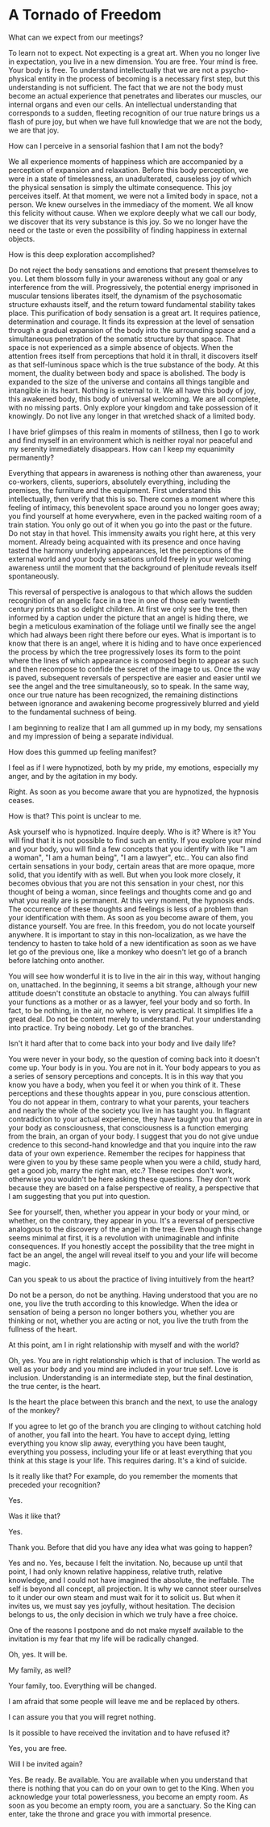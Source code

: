 # A Tornado of Freedom

What can we expect from our meetings?

To learn not to expect. Not expecting is a great art. When you no longer live in expectation, you live in a new dimension. You are free. Your mind is free. Your body is free. To understand intellectually that we are not a psycho-physical entity in the process of becoming is a necessary first step, but this understanding is not sufficient. The fact that we are not the body must become an actual experience that penetrates and liberates our muscles, our internal organs and even our cells. An intellectual understanding that corresponds to a sudden, fleeting recognition of our true nature brings us a flash of pure joy, but when we have full knowledge that we are not the body, we are that joy.

How can I perceive in a sensorial fashion that I am not the body?

We all experience moments of happiness which are accompanied by a perception of expansion and relaxation. Before this body perception, we were in a state of timelessness, an unadulterated, causeless joy of which the physical sensation is simply the ultimate consequence. This joy perceives itself. At that moment, we were not a limited body in space, not a person. We knew ourselves in the immediacy of the moment. We all know this felicity without cause. When we explore deeply what we call our body, we discover that its very substance is this joy. So we no longer have the need or the taste or even the possibility of finding happiness in external objects.

How is this deep exploration accomplished?

Do not reject the body sensations and emotions that present themselves to you. Let them blossom fully in your awareness without any goal or any interference from the will. Progressively, the potential energy imprisoned in muscular tensions liberates itself, the dynamism of the psychosomatic structure exhausts itself, and the return toward fundamental stability takes place. This purification of body sensation is a great art. It requires patience, determination and courage. It finds its expression at the level of sensation through a gradual expansion of the body into the surrounding space and a simultaneous penetration of the somatic structure by that space. That space is not experienced as a simple absence of objects. When the attention frees itself from perceptions that hold it in thrall, it discovers itself as that self-luminous space which is the true substance of the body. At this moment, the duality between body and space is abolished. The body is expanded to the size of the universe and contains all things tangible and intangible in its heart. Nothing is external to it. We all have this body of joy, this awakened body, this body of universal welcoming. We are all complete, with no missing parts. Only explore your kingdom and take possession of it knowingly. Do not live any longer in that wretched shack of a limited body.

I have brief glimpses of this realm in moments of stillness, then I go to work and find myself in an environment which is neither royal nor peaceful and my serenity immediately disappears. How can I keep my equanimity permanently?

Everything that appears in awareness is nothing other than awareness, your co-workers, clients, superiors, absolutely everything, including the premises, the furniture and the equipment. First understand this intellectually, then verify that this is so. There comes a moment where this feeling of intimacy, this benevolent space around you no longer goes away; you find yourself at home everywhere, even in the packed waiting room of a train station. You only go out of it when you go into the past or the future. Do not stay in that hovel. This immensity awaits you right here, at this very moment. Already being acquainted with its presence and once having tasted the harmony underlying appearances, let the perceptions of the external world and your body sensations unfold freely in your welcoming awareness until the moment that the background of plenitude reveals itself spontaneously.

This reversal of perspective is analogous to that which allows the sudden recognition of an angelic face in a tree in one of those early twentieth century prints that so delight children. At first we only see the tree, then informed by a caption under the picture that an angel is hiding there, we begin a meticulous examination of the foliage until we finally see the angel which had always been right there before our eyes. What is important is to know that there is an angel, where it is hiding and to have once experienced the process by which the tree progressively loses its form to the point where the lines of which appearance is composed begin to appear as such and then recompose to confide the secret of the image to us. Once the way is paved, subsequent reversals of perspective are easier and easier until we see the angel and the tree simultaneously, so to speak. In the same way, once our true nature has been recognized, the remaining distinctions between ignorance and awakening become progressively blurred and yield to the fundamental suchness of being.

I am beginning to realize that I am all gummed up in my body, my sensations and my impression of being a separate individual.

How does this gummed up feeling manifest?

I feel as if I were hypnotized, both by my pride, my emotions, especially my anger, and by the agitation in my body.

Right. As soon as you become aware that you are hypnotized, the hypnosis ceases.

How is that? This point is unclear to me.

Ask yourself who is hypnotized. Inquire deeply. Who is it? Where is it? You will find that it is not possible to find such an entity. If you explore your mind and your body, you will find a few concepts that you identify with like "I am a woman", "I am a human being", "I am a lawyer", etc.. You can also find certain sensations in your body, certain areas that are more opaque, more solid, that you identify with as well. But when you look more closely, it becomes obvious that you are not this sensation in your chest, nor this thought of being a woman, since feelings and thoughts come and go and what you really are is permanent. At this very moment, the hypnosis ends. The occurrence of these thoughts and feelings is less of a problem than your identification with them. As soon as you become aware of them, you distance yourself. You are free. In this freedom, you do not locate yourself anywhere. It is important to stay in this non-localization, as we have the tendency to hasten to take hold of a new identification as soon as we have let go of the previous one, like a monkey who doesn't let go of a branch before latching onto another.

You will see how wonderful it is to live in the air in this way, without hanging on, unattached. In the beginning, it seems a bit strange, although your new attitude doesn't constitute an obstacle to anything. You can always fulfill your functions as a mother or as a lawyer, feel your body and so forth. In fact, to be nothing, in the air, no where, is very practical. It simplifies life a great deal. Do not be content merely to understand. Put your understanding into practice. Try being nobody. Let go of the branches.

Isn't it hard after that to come back into your body and live daily life?

You were never in your body, so the question of coming back into it doesn't come up. Your body is in you. You are not in it. Your body appears to you as a series of sensory perceptions and concepts. It is in this way that you know you have a body, when you feel it or when you think of it. These perceptions and these thoughts appear in you, pure conscious attention. You do not appear in them, contrary to what your parents, your teachers and nearly the whole of the society you live in has taught you. In flagrant contradiction to your actual experience, they have taught you that you are in your body as consciousness, that consciousness is a function emerging from the brain, an organ of your body. I suggest that you do not give undue credence to this second-hand knowledge and that you inquire into the raw data of your own experience. Remember the recipes for happiness that were given to you by these same people when you were a child, study hard, get a good job, marry the right man, etc.? These recipes don't work, otherwise you wouldn't be here asking these questions. They don't work because they are based on a false perspective of reality, a perspective that I am suggesting that you put into question.

See for yourself, then, whether you appear in your body or your mind, or whether, on the contrary, they appear in you. It's a reversal of perspective analogous to the discovery of the angel in the tree. Even though this change seems minimal at first, it is a revolution with unimaginable and infinite consequences. If you honestly accept the possibility that the tree might in fact be an angel, the angel will reveal itself to you and your life will become magic.

Can you speak to us about the practice of living intuitively from the heart?

Do not be a person, do not be anything. Having understood that you are no one, you live the truth according to this knowledge. When the idea or sensation of being a person no longer bothers you, whether you are thinking or not, whether you are acting or not, you live the truth from the fullness of the heart.

At this point, am I in right relationship with myself and with the world?

Oh, yes. You are in right relationship which is that of inclusion. The world as well as your body and you mind are included in your true self. Love is inclusion. Understanding is an intermediate step, but the final destination, the true center, is the heart.

Is the heart the place between this branch and the next, to use the analogy of the monkey?

If you agree to let go of the branch you are clinging to without catching hold of another, you fall into the heart. You have to accept dying, letting everything you know slip away, everything you have been taught, everything you possess, including your life or at least everything that you think at this stage is your life. This requires daring. It's a kind of suicide.

Is it really like that? For example, do you remember the moments that preceded your recognition?

Yes.

Was it like that?

Yes.

Thank you. Before that did you have any idea what was going to happen?

Yes and no. Yes, because I felt the invitation. No, because up until that point, I had only known relative happiness, relative truth, relative knowledge, and I could not have imagined the absolute, the ineffable. The self is beyond all concept, all projection. It is why we cannot steer ourselves to it under our own steam and must wait for it to solicit us. But when it invites us, we must say yes joyfully, without hesitation. The decision belongs to us, the only decision in which we truly have a free choice.

One of the reasons I postpone and do not make myself available to the invitation is my fear that my life will be radically changed.

Oh, yes. It will be.

My family, as well?

Your family, too. Everything will be changed.

I am afraid that some people will leave me and be replaced by others.

I can assure you that you will regret nothing.

Is it possible to have received the invitation and to have refused it?

Yes, you are free.

Will I be invited again?

Yes. Be ready. Be available. You are available when you understand that there is nothing that you can do on your own to get to the King. When you acknowledge your total powerlessness, you become an empty room. As soon as you become an empty room, you are a sanctuary. So the King can enter, take the throne and grace you with immortal presence.


